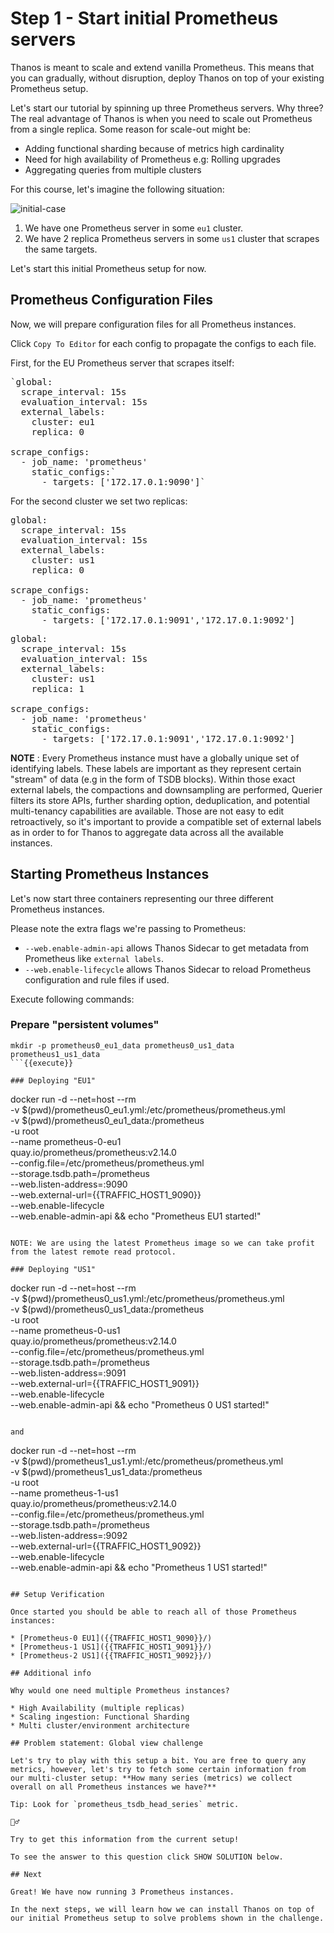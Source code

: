 # Step 1 - Start initial Prometheus servers

Thanos is meant to scale and extend vanilla Prometheus. This means that you can gradually, without disruption, deploy Thanos on top of your existing Prometheus setup.

Let's start our tutorial by spinning up three Prometheus servers. Why three?
The real advantage of Thanos is when you need to scale out Prometheus from a single replica. Some reason for scale-out might be:

* Adding functional sharding because of metrics high cardinality
* Need for high availability of Prometheus e.g: Rolling upgrades
* Aggregating queries from multiple clusters

For this course, let's imagine the following situation:

![initial-case](https://docs.google.com/drawings/d/e/2PACX-1vQ5n5dAJSJPRXWA9INOViJJy9Ci6TUwlCrDv7_TtV9vE41rFOpg26V3jQv9gf1NQjVWSFyauG5XgzOW/pub?w=1061&h=604)

1. We have one Prometheus server in some `eu1` cluster.
2. We have 2 replica Prometheus servers in some `us1` cluster that scrapes the same targets.

Let's start this initial Prometheus setup for now.

## Prometheus Configuration Files

Now, we will prepare configuration files for all Prometheus instances.

Click `Copy To Editor` for each config to propagate the configs to each file.

First, for the EU Prometheus server that scrapes itself:

<pre class="file" data-filename="prometheus0_eu1.yml" data-target="replace">
`global:
  scrape_interval: 15s
  evaluation_interval: 15s
  external_labels:
    cluster: eu1
    replica: 0

scrape_configs:
  - job_name: 'prometheus'
    static_configs:`
      - targets: ['172.17.0.1:9090']`
</pre>

For the second cluster we set two replicas:

<pre class="file" data-filename="prometheus0_us1.yml" data-target="replace">
global:
  scrape_interval: 15s
  evaluation_interval: 15s
  external_labels:
    cluster: us1
    replica: 0

scrape_configs:
  - job_name: 'prometheus'
    static_configs:
      - targets: ['172.17.0.1:9091','172.17.0.1:9092']
</pre>

<pre class="file" data-filename="prometheus1_us1.yml" data-target="replace">
global:
  scrape_interval: 15s
  evaluation_interval: 15s
  external_labels:
    cluster: us1
    replica: 1

scrape_configs:
  - job_name: 'prometheus'
    static_configs:
      - targets: ['172.17.0.1:9091','172.17.0.1:9092']
</pre>

**NOTE** : Every Prometheus instance must have a globally unique set of identifying labels. These labels are important as they represent certain "stream" of data (e.g in the form of TSDB blocks). Within those exact external labels, the compactions and downsampling are performed, Querier filters its store APIs, further sharding option, deduplication, and potential multi-tenancy capabilities are available. Those are not easy to edit retroactively, so it's important to provide a compatible set of external labels as in order to for Thanos to aggregate data across all the available instances.

## Starting Prometheus Instances

Let's now start three containers representing our three different Prometheus instances.

Please note the extra flags we're passing to Prometheus:

* `--web.enable-admin-api` allows Thanos Sidecar to get metadata from Prometheus like `external labels`.
* `--web.enable-lifecycle` allows Thanos Sidecar to reload Prometheus configuration and rule files if used.

Execute following commands:

### Prepare "persistent volumes"

```
mkdir -p prometheus0_eu1_data prometheus0_us1_data prometheus1_us1_data
```{{execute}}

### Deploying "EU1"

```
docker run -d --net=host --rm \
    -v $(pwd)/prometheus0_eu1.yml:/etc/prometheus/prometheus.yml \
    -v $(pwd)/prometheus0_eu1_data:/prometheus \
    -u root \
    --name prometheus-0-eu1 \
    quay.io/prometheus/prometheus:v2.14.0 \
    --config.file=/etc/prometheus/prometheus.yml \
    --storage.tsdb.path=/prometheus \
    --web.listen-address=:9090 \
    --web.external-url={{TRAFFIC_HOST1_9090}} \
    --web.enable-lifecycle \
    --web.enable-admin-api && echo "Prometheus EU1 started!"
```{{execute}}

NOTE: We are using the latest Prometheus image so we can take profit from the latest remote read protocol.

### Deploying "US1"

```
docker run -d --net=host --rm \
    -v $(pwd)/prometheus0_us1.yml:/etc/prometheus/prometheus.yml \
    -v $(pwd)/prometheus0_us1_data:/prometheus \
    -u root \
    --name prometheus-0-us1 \
    quay.io/prometheus/prometheus:v2.14.0 \
    --config.file=/etc/prometheus/prometheus.yml \
    --storage.tsdb.path=/prometheus \
    --web.listen-address=:9091 \
    --web.external-url={{TRAFFIC_HOST1_9091}} \
    --web.enable-lifecycle \
    --web.enable-admin-api && echo "Prometheus 0 US1 started!"
```{{execute}}

and

```
docker run -d --net=host --rm \
    -v $(pwd)/prometheus1_us1.yml:/etc/prometheus/prometheus.yml \
    -v $(pwd)/prometheus1_us1_data:/prometheus \
    -u root \
    --name prometheus-1-us1 \
    quay.io/prometheus/prometheus:v2.14.0 \
    --config.file=/etc/prometheus/prometheus.yml \
    --storage.tsdb.path=/prometheus \
    --web.listen-address=:9092 \
    --web.external-url={{TRAFFIC_HOST1_9092}} \
    --web.enable-lifecycle \
    --web.enable-admin-api && echo "Prometheus 1 US1 started!"
```{{execute}}

## Setup Verification

Once started you should be able to reach all of those Prometheus instances:

* [Prometheus-0 EU1]({{TRAFFIC_HOST1_9090}}/)
* [Prometheus-1 US1]({{TRAFFIC_HOST1_9091}}/)
* [Prometheus-2 US1]({{TRAFFIC_HOST1_9092}}/)

## Additional info

Why would one need multiple Prometheus instances?

* High Availability (multiple replicas)
* Scaling ingestion: Functional Sharding
* Multi cluster/environment architecture

## Problem statement: Global view challenge

Let's try to play with this setup a bit. You are free to query any metrics, however, let's try to fetch some certain information from
our multi-cluster setup: **How many series (metrics) we collect overall on all Prometheus instances we have?**

Tip: Look for `prometheus_tsdb_head_series` metric.

🕵️‍♂️

Try to get this information from the current setup!

To see the answer to this question click SHOW SOLUTION below.

## Next

Great! We have now running 3 Prometheus instances.

In the next steps, we will learn how we can install Thanos on top of our initial Prometheus setup to solve problems shown in the challenge.
